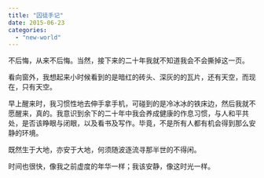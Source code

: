 ```yaml
---
title: "囚徒手记"
date: 2015-06-23
categories: 
  - "new-world"
---
```


不后悔，从来不后悔。当然，接下来的二十年我就不知道我会不会撕掉这一页。

看向窗外，我想起来小时候看到的是暗红的砖头、深灰的的瓦片，还有天空，而现在，只有天空。

早上醒来时，我习惯性地去伸手拿手机，可碰到的是冷冰冰的铁床边，然后我就不愿醒来，真的。我意识到余下的二十年中我会养成健康的作息习惯，与人和平共处，是否该睁眼与闭眼，以及看书及写作。毕竟，不是所有人都有机会得到那么安静的环境。

既然生于大地，亦安于大地，何须随波逐流寻那半世的不得闲。

时间也很快，像我之前虚度的年华一样；我该安静，像这时光一样。
